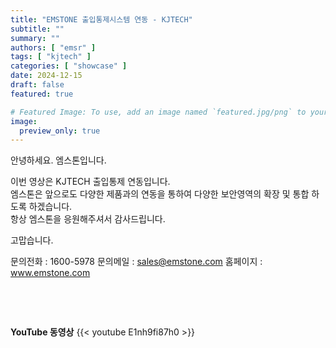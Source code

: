 ```yaml
---
title: "EMSTONE 출입통제시스템 연동 - KJTECH"
subtitle: ""
summary: ""
authors: [ "emsr" ]
tags: [ "kjtech" ]
categories: [ "showcase" ]
date: 2024-12-15
draft: false
featured: true

# Featured Image: To use, add an image named `featured.jpg/png` to your page's folder.
image:
  preview_only: true
---
```


안녕하세요. 엠스톤입니다. 

이번 영상은 KJTECH 출입통제 연동입니다.<br>
엠스톤은 앞으로도 다양한 제품과의 연동을 통하여 다양한 보안영역의 확장 및 통합 하도록 하겠습니다.<br>
항상 엠스톤을 응원해주셔서 감사드립니다.

고맙습니다.

문의전화 : 1600-5978
문의메일 : sales@emstone.com
홈페이지 : www.emstone.com


&nbsp;


&nbsp;

**YouTube 동영상**
{{< youtube E1nh9fi87h0 >}}


